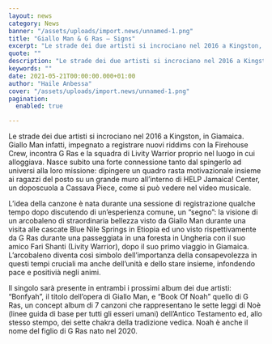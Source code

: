 ```yaml
---
layout: news
category: News
banner: "/assets/uploads/import.news/unnamed-1.png"
title: "Giallo Man & G Ras – Signs"
excerpt: "Le strade dei due artisti si incrociano nel 2016 a Kingston, in Giamaica. Giallo Man infatti, impegnato a registrare nuovi riddims con la Firehouse Crew, incontra G Ras e la squadra di Livity Warrior proprio nel luogo in cui alloggiava. Nasce subito una forte connessione tanto dal spingerlo ad universi alla loro missione: dipingere un [&hellip"
quote: ""
description: "Le strade dei due artisti si incrociano nel 2016 a Kingston, in Giamaica. Giallo Man infatti, impegnato a registrare nuovi riddims con la Firehouse Crew, incontra G Ras e la squadra di Livity Warrior proprio nel luogo in cui alloggiava. Nasce subito una forte connessione tanto dal spingerlo ad universi alla loro missione: dipingere un [&hellip"
keywords: ""
date: 2021-05-21T00:00:00.000+01:00
author: "Haile Anbessa"
cover: "/assets/uploads/import.news/unnamed-1.png"
pagination:
  enabled: true

---
```


Le strade dei due artisti si incrociano nel 2016 a Kingston, in Giamaica. Giallo Man infatti, impegnato a registrare nuovi riddims con la Firehouse Crew, incontra G Ras e la squadra di Livity Warrior proprio nel luogo in cui alloggiava. Nasce subito una forte connessione tanto dal spingerlo ad universi alla loro missione: dipingere un quadro rasta motivazionale insieme ai ragazzi del posto su un grande muro all’interno di HELP Jamaica! Center, un doposcuola a Cassava Piece, come si può vedere nel video musicale.

L’idea della canzone è nata durante una sessione di registrazione qualche tempo dopo discutendo di un’esperienza comune, un “segno”: la visione di un arcobaleno di straordinaria bellezza visto da Giallo Man durante una visita alle cascate Blue Nile Springs in Etiopia ed uno visto rispettivamente da G Ras durante una passeggiata in una foresta in Ungheria con il suo amico Fari Shanti (Livity Warrior), dopo il suo primo viaggio in Giamaica. L’arcobaleno diventa così simbolo dell’importanza della consapevolezza in questi tempi cruciali ma anche dell’unità e dello stare insieme, infondendo pace e positivià negli animi.

Il singolo sarà presente in entrambi i prossimi album dei due artisti: “Bonfyah”, il titolo dell’opera di Giallo Man, e “Book Of Noah” quello di G Ras, un concept album di 7 canzoni che rappresentano le sette leggi di Noè (linee guida di base per tutti gli esseri umani) dell’Antico Testamento ed, allo stesso stempo, dei sette chakra della tradizione vedica. Noah è anche il nome del figlio di G Ras nato nel 2020.